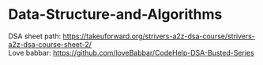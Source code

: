 # Data-Structure-and-Algorithms

DSA sheet path: https://takeuforward.org/strivers-a2z-dsa-course/strivers-a2z-dsa-course-sheet-2/  <br>
Love babbar: https://github.com/loveBabbar/CodeHelp-DSA-Busted-Series
